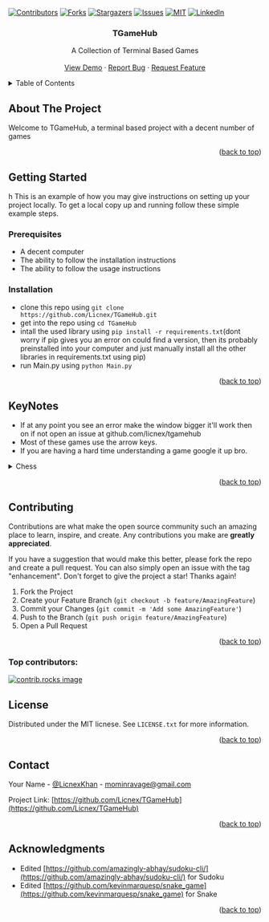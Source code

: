 <a id="readme-top"></a>
[![Contributors][contributors-shield]][contributors-url]
[![Forks][forks-shield]][forks-url]
[![Stargazers][stars-shield]][stars-url]
[![Issues][issues-shield]][issues-url]
[![MIT][license-shield]][license-url]
[![LinkedIn][linkedin-shield]][linkedin-url]



<h3 align="center">TGameHub</h3>

  <p align="center">
    A Collection of Terminal Based Games
    <br />
    <br />
    <a href="https://github.com/Licnex/TGameHub">View Demo</a>
    &middot;
    <a href="https://github.com/Licnex/TGameHub/issues/new?labels=bug&template=bug-report---.md">Report Bug</a>
    &middot;
    <a href="https://github.com/Licnex/TGameHub/issues/new?labels=enhancement&template=feature-request---.md">Request Feature</a>
  </p>
</div>



<!-- TABLE OF CONTENTS -->
<details>
  <summary>Table of Contents</summary>
  <ol>
    <li>
      <a href="#about-the-project">About The Project</a>
      <ul>
        <li><a href="#built-with">Built With</a></li>
      </ul>
    </li>
    <li>
      <a href="#getting-started">Getting Started</a>
      <ul>
        <li><a href="#prerequisites">Prerequisites</a></li>
        <li><a href="#installation">Installation</a></li>
      </ul>
    </li>
    <li><a href="#usage">Usage</a></li>
    <li><a href="#contributing">Contributing</a></li>
    <li><a href="#license">License</a></li>
    <li><a href="#contact">Contact</a></li>
    <li><a href="#acknowledgments">Acknowledgments</a></li>
  </ol>
</details>



<!-- ABOUT THE PROJECT -->
## About The Project

Welcome to TGameHub, a terminal based project with a decent number of games

<p align="right">(<a href="#readme-top">back to top</a>)</p>



<!-- GETTING STARTED -->
## Getting Started
h
This is an example of how you may give instructions on setting up your project locally.
To get a local copy up and running follow these simple example steps.

### Prerequisites
* A decent computer
* The ability to follow the installation instructions
* The ability to follow the usage instructions

### Installation
- clone this repo using `git clone https://github.com/Licnex/TGameHub.git`
- get into the repo using `cd TGameHub`
- intall the used library using `pip install -r requirements.txt`(dont worry if pip gives you an error on could find a version, then its probably preinstalled into your computer and just manually install all the other libraries in requirements.txt using pip) 
- run Main.py using `python Main.py`

<p align="right">(<a href="#readme-top">back to top</a>)</p>



<!-- USAGE EXAMPLES -->
## KeyNotes
* If at any point you see an error make the window bigger it'll work then on if not open an issue at github.com/licnex/tgamehub
* Most of these games use the arrow keys. 
* If you are having a hard time understanding a game google it up bro.
<details>
  <summary>Chess</summary>
  <p>
    To play chess you use the arrow keys and enter for selection of a piece moreover there certain marks to indicate stuff eg a selected pawn would look like `[P]` and checked king would look like `k*`.If you are having trouble with the game saying "illegal selection/move" first watch this video https://www.youtube.com/watch?v=OCSbzArwB10 then if the problem presists open an issue

  </p>
</details>

<p align="right">(<a href="#readme-top">back to top</a>)</p>


<!-- CONTRIBUTING -->
## Contributing

Contributions are what make the open source community such an amazing place to learn, inspire, and create. Any contributions you make are **greatly appreciated**.

If you have a suggestion that would make this better, please fork the repo and create a pull request. You can also simply open an issue with the tag "enhancement".
Don't forget to give the project a star! Thanks again!

1. Fork the Project
2. Create your Feature Branch (`git checkout -b feature/AmazingFeature`)
3. Commit your Changes (`git commit -m 'Add some AmazingFeature'`)
4. Push to the Branch (`git push origin feature/AmazingFeature`)
5. Open a Pull Request

<p align="right">(<a href="#readme-top">back to top</a>)</p>

### Top contributors:

<a href="https://github.com/Licnex/TGameHub/graphs/contributors">
  <img src="https://contrib.rocks/image?repo=Licnex/TGameHub" alt="contrib.rocks image" />
</a>



<!-- LICENSE -->
## License

Distributed under the MIT licnese. See `LICENSE.txt` for more information.

<p align="right">(<a href="#readme-top">back to top</a>)</p>



<!-- CONTACT -->
## Contact

Your Name - [@LicnexKhan](https://twitter.com/LicnexKhan) - mominravage@gmail.com

Project Link: [https://github.com/Licnex/TGameHub](https://github.com/Licnex/TGameHub)

<p align="right">(<a href="#readme-top">back to top</a>)</p>



<!-- ACKNOWLEDGMENTS -->
## Acknowledgments

* Edited [https://github.com/amazingly-abhay/sudoku-cli/](https://github.com/amazingly-abhay/sudoku-cli/) for Sudoku
* Edited [https://github.com/kevinmarquesp/snake_game](https://github.com/kevinmarquesp/snake_game) for Snake

<p align="right">(<a href="#readme-top">back to top</a>)</p>



<!-- MARKDOWN LINKS & IMAGES -->
<!-- https://www.markdownguide.org/basic-syntax/#reference-style-links -->
[contributors-shield]: https://img.shields.io/github/contributors/Licnex/TGameHub.svg?style=for-the-badge
[contributors-url]: https://github.com/Licnex/TGameHub/graphs/contributors
[forks-shield]: https://img.shields.io/github/forks/Licnex/TGameHub.svg?style=for-the-badge
[forks-url]: https://github.com/Licnex/TGameHub/network/members
[stars-shield]: https://img.shields.io/github/stars/Licnex/TGameHub.svg?style=for-the-badge
[stars-url]: https://github.com/Licnex/TGameHub/stargazers
[issues-shield]: https://img.shields.io/github/issues/Licnex/TGameHub.svg?style=for-the-badge
[issues-url]: https://github.com/Licnex/TGameHub/issues
[license-shield]: https://img.shields.io/github/license/Licnex/TGameHub.svg?style=for-the-badge
[license-url]: https://github.com/Licnex/TGameHub/blob/master/LICENSE.txt
[linkedin-shield]: https://img.shields.io/badge/-LinkedIn-black.svg?style=for-the-badge&logo=linkedin&colorB=555
[linkedin-url]: https://linkedin.com/in/momin-khan-592797283